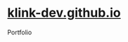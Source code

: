
# [klink-dev.github.io](https://klink-dev.github.io)
Portfolio 

<!--
# Documentation

## Purpose:

Portfolio website do display web development skills with examples

## Background:

### 
	


## High-Level Software Process Overview:



## Functional Requirements:

### For this course, however, simply list what data, if any, users are expected to input, and what data, if any, will be displayed on the screen as a result.

Inputs:
```
N/A
```
Outputs:
```N/A```

## Additional Features and Functions:
-->
